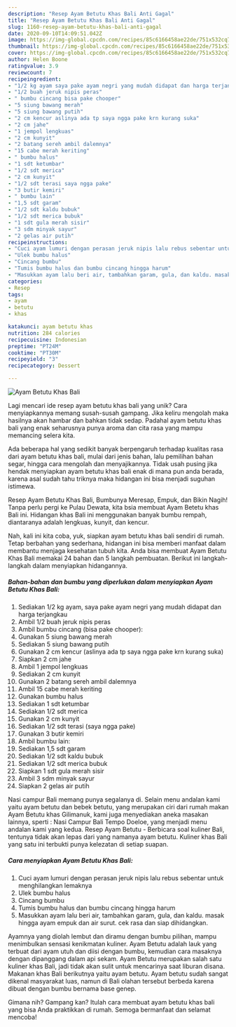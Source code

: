 ```yaml
---
description: "Resep Ayam Betutu Khas Bali Anti Gagal"
title: "Resep Ayam Betutu Khas Bali Anti Gagal"
slug: 1160-resep-ayam-betutu-khas-bali-anti-gagal
date: 2020-09-10T14:09:51.042Z
image: https://img-global.cpcdn.com/recipes/85c6166458ae22de/751x532cq70/ayam-betutu-khas-bali-foto-resep-utama.jpg
thumbnail: https://img-global.cpcdn.com/recipes/85c6166458ae22de/751x532cq70/ayam-betutu-khas-bali-foto-resep-utama.jpg
cover: https://img-global.cpcdn.com/recipes/85c6166458ae22de/751x532cq70/ayam-betutu-khas-bali-foto-resep-utama.jpg
author: Helen Boone
ratingvalue: 3.9
reviewcount: 7
recipeingredient:
- "1/2 kg ayam saya pake ayam negri yang mudah didapat dan harga terjangkau"
- "1/2 buah jeruk nipis peras"
- " bumbu cincang bisa pake chooper"
- "5 siung bawang merah"
- "5 siung bawang putih"
- "2 cm kencur aslinya ada tp saya ngga pake krn kurang suka"
- "2 cm jahe"
- "1 jempol lengkuas"
- "2 cm kunyit"
- "2 batang sereh ambil dalemnya"
- "15 cabe merah keriting"
- " bumbu halus"
- "1 sdt ketumbar"
- "1/2 sdt merica"
- "2 cm kunyit"
- "1/2 sdt terasi saya ngga pake"
- "3 butir kemiri"
- " bumbu lain"
- "1,5 sdt garam"
- "1/2 sdt kaldu bubuk"
- "1/2 sdt merica bubuk"
- "1 sdt gula merah sisir"
- "3 sdm minyak sayur"
- "2 gelas air putih"
recipeinstructions:
- "Cuci ayam lumuri dengan perasan jeruk nipis lalu rebus sebentar untuk menghilangkan lemaknya"
- "Ulek bumbu halus"
- "Cincang bumbu"
- "Tumis bumbu halus dan bumbu cincang hingga harum"
- "Masukkan ayam lalu beri air, tambahkan garam, gula, dan kaldu. masak hingga ayam empuk dan air surut. cek rasa dan siap dihidangkan."
categories:
- Resep
tags:
- ayam
- betutu
- khas

katakunci: ayam betutu khas 
nutrition: 284 calories
recipecuisine: Indonesian
preptime: "PT24M"
cooktime: "PT30M"
recipeyield: "3"
recipecategory: Dessert

---
```



![Ayam Betutu Khas Bali](https://img-global.cpcdn.com/recipes/85c6166458ae22de/751x532cq70/ayam-betutu-khas-bali-foto-resep-utama.jpg)

Lagi mencari ide resep ayam betutu khas bali yang unik? Cara menyiapkannya memang susah-susah gampang. Jika keliru mengolah maka hasilnya akan hambar dan bahkan tidak sedap. Padahal ayam betutu khas bali yang enak seharusnya punya aroma dan cita rasa yang mampu memancing selera kita.

Ada beberapa hal yang sedikit banyak berpengaruh terhadap kualitas rasa dari ayam betutu khas bali, mulai dari jenis bahan, lalu pemilihan bahan segar, hingga cara mengolah dan menyajikannya. Tidak usah pusing jika hendak menyiapkan ayam betutu khas bali enak di mana pun anda berada, karena asal sudah tahu triknya maka hidangan ini bisa menjadi suguhan istimewa.

Resep Ayam Betutu Khas Bali, Bumbunya Meresap, Empuk, dan Bikin Nagih! Tanpa perlu pergi ke Pulau Dewata, kita bsia membuat Ayam Betetu khas Bali ini. Hidangan khas Bali ini menggunakan banyak bumbu rempah, diantaranya adalah lengkuas, kunyit, dan kencur.


Nah, kali ini kita coba, yuk, siapkan ayam betutu khas bali sendiri di rumah. Tetap berbahan yang sederhana, hidangan ini bisa memberi manfaat dalam membantu menjaga kesehatan tubuh kita. Anda bisa membuat Ayam Betutu Khas Bali memakai 24 bahan dan 5 langkah pembuatan. Berikut ini langkah-langkah dalam menyiapkan hidangannya.

<!--inarticleads1-->

##### Bahan-bahan dan bumbu yang diperlukan dalam menyiapkan Ayam Betutu Khas Bali:

1. Sediakan 1/2 kg ayam, saya pake ayam negri yang mudah didapat dan harga terjangkau
1. Ambil 1/2 buah jeruk nipis peras
1. Ambil  bumbu cincang (bisa pake chooper):
1. Gunakan 5 siung bawang merah
1. Sediakan 5 siung bawang putih
1. Gunakan 2 cm kencur (aslinya ada tp saya ngga pake krn kurang suka)
1. Siapkan 2 cm jahe
1. Ambil 1 jempol lengkuas
1. Sediakan 2 cm kunyit
1. Gunakan 2 batang sereh ambil dalemnya
1. Ambil 15 cabe merah keriting
1. Gunakan  bumbu halus
1. Sediakan 1 sdt ketumbar
1. Sediakan 1/2 sdt merica
1. Gunakan 2 cm kunyit
1. Sediakan 1/2 sdt terasi (saya ngga pake)
1. Gunakan 3 butir kemiri
1. Ambil  bumbu lain:
1. Sediakan 1,5 sdt garam
1. Sediakan 1/2 sdt kaldu bubuk
1. Sediakan 1/2 sdt merica bubuk
1. Siapkan 1 sdt gula merah sisir
1. Ambil 3 sdm minyak sayur
1. Siapkan 2 gelas air putih


Nasi campur Bali memang punya segalanya di. Selain menu andalan kami yaitu ayam betutu dan bebek betutu, yang merupakan ciri dari rumah makan Ayam Betutu khas Gilimanuk, kami juga menyediakan aneka masakan lainnya, sperti : Nasi Campur Bali Tempo Doeloe, yang menjadi menu andalan kami yang kedua. Resep Ayam Betutu - Berbicara soal kuliner Bali, tentunya tidak akan lepas dari yang namanya ayam betutu. Kuliner khas Bali yang satu ini terbukti punya kelezatan di setiap suapan. 

<!--inarticleads2-->

##### Cara menyiapkan Ayam Betutu Khas Bali:

1. Cuci ayam lumuri dengan perasan jeruk nipis lalu rebus sebentar untuk menghilangkan lemaknya
1. Ulek bumbu halus
1. Cincang bumbu
1. Tumis bumbu halus dan bumbu cincang hingga harum
1. Masukkan ayam lalu beri air, tambahkan garam, gula, dan kaldu. masak hingga ayam empuk dan air surut. cek rasa dan siap dihidangkan.


Ayamnya yang diolah lembut dan diramu dengan bumbu pilihan, mampu menimbulkan sensasi kenikmatan kuliner. Ayam Betutu adalah lauk yang terbuat dari ayam utuh dan diisi dengan bumbu, kemudian cara masaknya dengan dipanggang dalam api sekam. Ayam Betutu merupakan salah satu kuliner khas Bali, jadi tidak akan sulit untuk mencarinya saat liburan disana. Makanan khas Bali berikutnya yaitu ayam betutu. Ayam betutu sudah sangat dikenal masyarakat luas, namun di Bali olahan tersebut berbeda karena dibuat dengan bumbu bernama base genep. 

Gimana nih? Gampang kan? Itulah cara membuat ayam betutu khas bali yang bisa Anda praktikkan di rumah. Semoga bermanfaat dan selamat mencoba!
